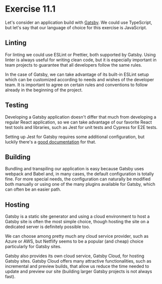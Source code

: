 # Exercise 11.1

Let's consider an application build with [Gatsby](https://www.gatsbyjs.com/). We could use TypeScript, but let's say that our language of choice for this exercise is JavaScript.

## Linting

For linting we could use ESLint or Prettier, both supported by Gatsby. Using linter is always useful for writing clean code, but it is especially important in team projects to guarantee that all developers follow the same rules.

In the case of Gatsby, we can take advantage of its built-in ESLint setup which can be customized according to needs and wishes of the developer team. It is important to agree on certain rules and conventions to follow already in the beginning of the project.

## Testing

Developing a Gatsby application doesn't differ that much from developing a regular React application, so we can take advantage of our favorite React test tools and libraries, such as Jest for unit tests and Cypress for E2E tests.

Setting up Jest for Gatsby requires some additional configuration, but luckily there's a [good documentation](https://www.gatsbyjs.com/docs/how-to/testing/unit-testing/) for that.

## Building

Bundling and transpiling our application is easy because Gatsby uses webpack and Babel and, in many cases, the default configuration is totally fine. For more special needs, the configuration can naturally be modified both manually or using one of the many plugins available for Gatsby, which can often be an easier path.

## Hosting

Gatsby is a static site generator and using a cloud environment to host a Gatsby site is often the most simple choice, though hosting the site on a dedicated server is definitely possible too.

We can choose among pretty much any cloud service provider, such as Azure or AWS, but Netflify seems to be a popular (and cheap) choice particularly for Gatsby sites.

Gatsby also provides its own cloud service, Gatsby Cloud, for hosting Gatsby sites. Gatsby Cloud offers many attractive functionalities, such as incremental and preview builds, that allow us reduce the time needed to update and preview our site (building larger Gatsby projects is not always fast).
